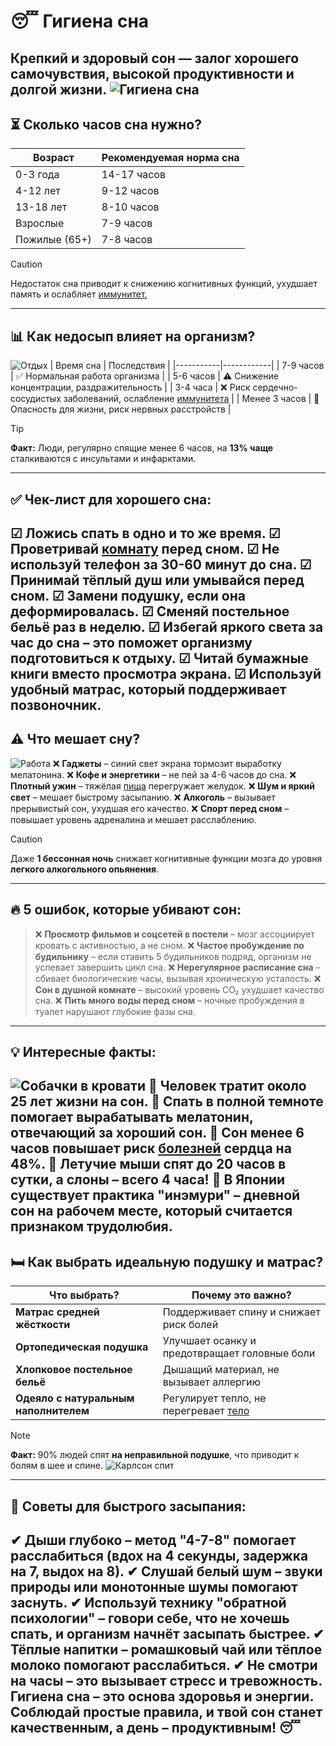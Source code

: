 # 😴 Гигиена сна
Крепкий и здоровый сон — залог хорошего самочувствия, высокой продуктивности и долгой жизни.
![Гигиена сна](https://cs11.pikabu.ru/post_img/big/2019/01/25/10/1548436600195713813.jpg)
---
## ⏳ Сколько часов сна нужно?
| Возраст | Рекомендуемая норма сна |
|---------|----------------------|
| 0-3 года | 14-17 часов |
| 4-12 лет | 9-12 часов |
| 13-18 лет | 8-10 часов |
| Взрослые | 7-9 часов |
| Пожилые (65+) | 7-8 часов |
> [!CAUTION]
> Недостаток сна приводит к снижению когнитивных функций, ухудшает память и ослабляет [иммунитет.](../Personal-protection-and-prevention/Personal-protection-and-prevention.md)
---
## 📊 Как недосып влияет на организм?
![Отдых](https://avatars.mds.yandex.net/get-mpic/11368570/2a0000018b434cbe4014c94430ec02c9fba9/orig)
| Время сна | Последствия |
|-----------|------------|
| 7-9 часов | ✅ Нормальная работа организма |
| 5-6 часов | ⚠️ Снижение концентрации, раздражительность |
| 3-4 часа | ❌ Риск сердечно-сосудистых заболеваний, ослабление [иммунитета](../Personal-protection-and-prevention/Personal-protection-and-prevention.md) |
| Менее 3 часов | 🚨 Опасность для жизни, риск нервных расстройств |
> [!TIP]
> **Факт:** Люди, регулярно спящие менее 6 часов, на **13% чаще** сталкиваются с инсультами и инфарктами.
---
## ✅ Чек-лист для хорошего сна:
☑ **Ложись спать в одно и то же время.**
☑ **Проветривай [комнату](../hygiene_at_your_place/hygiene_at_your_place.md) перед сном.**
☑ **Не используй телефон за 30-60 минут до сна.**
☑ **Принимай тёплый душ** или умывайся перед сном.
☑ **Замени подушку, если она деформировалась.**
☑ **Сменяй постельное бельё раз в неделю.**
☑ **Избегай яркого света за час до сна** – это поможет организму подготовиться к отдыху.
☑ **Читай бумажные книги** вместо просмотра экрана.
☑ **Используй удобный матрас**, который поддерживает позвоночник.
---
## ⚠️ Что мешает сну?
![Работа](https://mvsadnik.ru/upload/iblock/8d3/8d3aab4ea07b5de6802aaa88a8375a79.jpeg)
❌ **Гаджеты** – синий свет экрана тормозит выработку мелатонина.
❌ **Кофе и энергетики** – не пей за 4-6 часов до сна.
❌ **Плотный ужин** – тяжёлая [пища](../hygiene_food/hygiene_food.md) перегружает желудок.
❌ **Шум и яркий свет** – мешает быстрому засыпанию.
❌ **Алкоголь** – вызывает прерывистый сон, ухудшая его качество.
❌ **Спорт перед сном** – повышает уровень адреналина и мешает расслаблению.
> [!CAUTION]
> Даже **1 бессонная ночь** снижает когнитивные функции мозга до уровня **легкого алкогольного опьянения**.
---
## 🔥 5 ошибок, которые убивают сон:
> ❌ **Просмотр фильмов и соцсетей в постели** – мозг ассоциирует кровать с активностью, а не сном.
> ❌ **Частое пробуждение по будильнику** – если ставить 5 будильников подряд, организм не успевает завершить цикл сна.
> ❌ **Нерегулярное расписание сна** – сбивает биологические часы, вызывая хроническую усталость.
> ❌ **Сон в душной комнате** – высокий уровень CO₂ ухудшает качество сна.
> ❌ **Пить много воды перед сном** – ночные пробуждения в туалет нарушают глубокие фазы сна.
---
## 💡 Интересные факты:
![Собачки в кровати](https://static.okko.tv/images/v4/970d7ef1-13e3-498a-b295-49782f196f05?scale=1&quality=80)
📌 Человек тратит **около 25 лет жизни** на сон.
📌 Спать в полной темноте помогает вырабатывать **мелатонин**, отвечающий за хороший сон.
📌 Сон менее **6 часов** повышает риск [болезней](../Hygiene-during-illness/Hygiene-during-illness.md) сердца на **48%**.
📌 Летучие мыши спят до **20 часов в сутки**, а слоны – всего **4 часа**!
📌 В Японии существует практика **"инэмури"** – дневной сон на рабочем месте, который считается признаком трудолюбия.
---
## 🛏 Как выбрать идеальную подушку и матрас?
| Что выбрать? | Почему это важно? |
|-------------|------------------|
| **Матрас средней жёсткости** | Поддерживает спину и снижает риск болей |
| **Ортопедическая подушка** | Улучшает осанку и предотвращает головные боли |
| **Хлопковое постельное бельё** | Дышащий материал, не вызывает аллергию |
| **Одеяло с натуральным наполнителем** | Регулирует тепло, не перегревает [тело](../hygiene_body_face/hygiene_body_face.md) |
> [!NOTE]
> **Факт:** 90% людей спят **на неправильной подушке**, что приводит к болям в шее и спине.
![Карлсон спит](https://avatars.dzeninfra.ru/get-zen_doc/8866523/pub_643914aa0617a21c65853b9e_6439191719c01e7b0bb803a9/scale_1200)
---
## 🌙 Советы для быстрого засыпания:
✔ **Дыши глубоко** – метод "4-7-8" помогает расслабиться (вдох на 4 секунды, задержка на 7, выдох на 8).
✔ **Слушай белый шум** – звуки природы или монотонные шумы помогают заснуть.
✔ **Используй технику "обратной психологии"** – говори себе, что не хочешь спать, и организм начнёт засыпать быстрее.
✔ **Тёплые напитки** – ромашковый чай или тёплое молоко помогают расслабиться.
✔ **Не смотри на часы** – это вызывает стресс и тревожность.
Гигиена сна – это основа здоровья и энергии. Соблюдай простые правила, и твой сон станет качественным, а день – продуктивным! 😴
---

